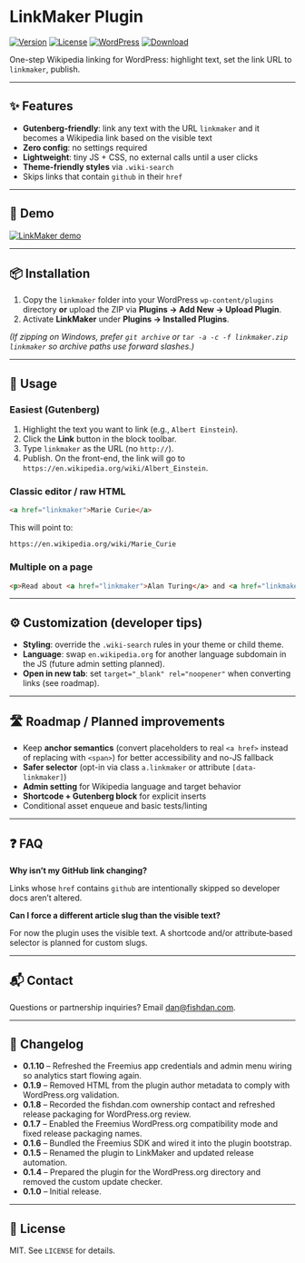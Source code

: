 # LinkMaker Plugin

[![Version](https://img.shields.io/github/v/release/fishdan/linkmaker?label=Version&display_name=tag&sort=semver)](https://github.com/fishdan/linkmaker/releases/latest)
[![License](https://img.shields.io/badge/license-MIT-green.svg)](LICENSE)
[![WordPress](https://img.shields.io/badge/WordPress-%5E6.0-blue)](https://wordpress.org/)
[![Download](https://img.shields.io/github/v/release/fishdan/linkmaker?display_name=tag&sort=semver)](https://github.com/fishdan/linkmaker/releases/latest/download/linkmaker.zip)

<!-- ↑ Update the repo owner/name in the Download badge if this lives in a different repo. -->

One-step Wikipedia linking for WordPress: highlight text, set the link URL to `linkmaker`, publish.

---

## ✨ Features

* **Gutenberg-friendly**: link any text with the URL `linkmaker` and it becomes a Wikipedia link based on the visible text
* **Zero config**: no settings required
* **Lightweight**: tiny JS + CSS, no external calls until a user clicks
* **Theme-friendly styles** via `.wiki-search`
* Skips links that contain `github` in their `href`

---

## 🎥 Demo

[![LinkMaker demo](https://cdn.loom.com/sessions/thumbnails/12c90919d9bb4e2c84255c69624da187-a0e3e82ed5f25cee-full-play.gif)](https://www.loom.com/share/12c90919d9bb4e2c84255c69624da187)

---

## 📦 Installation

1. Copy the `linkmaker` folder into your WordPress `wp-content/plugins` directory **or** upload the ZIP via **Plugins → Add New → Upload Plugin**.
2. Activate **LinkMaker** under **Plugins → Installed Plugins**.

*(If zipping on Windows, prefer `git archive` or `tar -a -c -f linkmaker.zip linkmaker` so archive paths use forward slashes.)*

---

## 🚀 Usage

### Easiest (Gutenberg)

1. Highlight the text you want to link (e.g., `Albert Einstein`).
2. Click the **Link** button in the block toolbar.
3. Type `linkmaker` as the URL (no `http://`).
4. Publish. On the front-end, the link will go to `https://en.wikipedia.org/wiki/Albert_Einstein`.

### Classic editor / raw HTML

```html
<a href="linkmaker">Marie Curie</a>
```

This will point to:

```
https://en.wikipedia.org/wiki/Marie_Curie
```

### Multiple on a page

```html
<p>Read about <a href="linkmaker">Alan Turing</a> and <a href="linkmaker">Ada Lovelace</a>.</p>
```

---

## ⚙️ Customization (developer tips)

* **Styling**: override the `.wiki-search` rules in your theme or child theme.
* **Language**: swap `en.wikipedia.org` for another language subdomain in the JS (future admin setting planned).
* **Open in new tab**: set `target="_blank" rel="noopener"` when converting links (see roadmap).

---

## 🛣️ Roadmap / Planned improvements

* Keep **anchor semantics** (convert placeholders to real `<a href>` instead of replacing with `<span>`) for better accessibility and no-JS fallback
* **Safer selector** (opt-in via class `a.linkmaker` or attribute `[data-linkmaker]`)
* **Admin setting** for Wikipedia language and target behavior
* **Shortcode + Gutenberg block** for explicit inserts
* Conditional asset enqueue and basic tests/linting

---

## ❓ FAQ

**Why isn’t my GitHub link changing?**

Links whose `href` contains `github` are intentionally skipped so developer docs aren’t altered.

**Can I force a different article slug than the visible text?**

For now the plugin uses the visible text. A shortcode and/or attribute‑based selector is planned for custom slugs.

---

## 📬 Contact

Questions or partnership inquiries? Email [dan@fishdan.com](mailto:dan@fishdan.com).

---

## 🧾 Changelog

* **0.1.10** – Refreshed the Freemius app credentials and admin menu wiring so analytics start flowing again.
* **0.1.9** – Removed HTML from the plugin author metadata to comply with WordPress.org validation.
* **0.1.8** – Recorded the fishdan.com ownership contact and refreshed release packaging for WordPress.org review.
* **0.1.7** – Enabled the Freemius WordPress.org compatibility mode and fixed release packaging names.
* **0.1.6** – Bundled the Freemius SDK and wired it into the plugin bootstrap.
* **0.1.5** – Renamed the plugin to LinkMaker and updated release automation.
* **0.1.4** – Prepared the plugin for the WordPress.org directory and removed the custom update checker.
* **0.1.0** – Initial release.

---

## 📝 License

MIT. See `LICENSE` for details.



